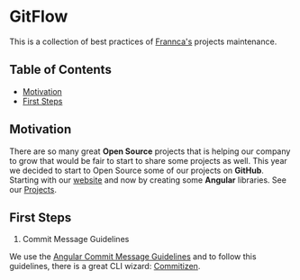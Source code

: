 # GitFlow

This is a collection of best practices of [Frannca's](https://github.com/Frannca/frannca) projects maintenance.

## Table of Contents

- [Motivation](#motivation)
- [First Steps](#firststeps)

## Motivation

There are so many great **Open Source** projects that is helping our company to grow that would be fair to start to 
share some projects as well. This year we decided to start to Open Source some of our projects on **GitHub**. 
Starting with our [website](http://frannca.com) and now by creating some **Angular** libraries. See our 
[Projects](#projects).


## First Steps

1. Commit Message Guidelines

We use the [Angular Commit Message Guidelines](https://github.com/angular/angular.js/blob/master/DEVELOPERS.md#commits) 
and to follow this guidelines, there is a great CLI wizard: [Commitizen](https://github.com/commitizen/cz-cli).
